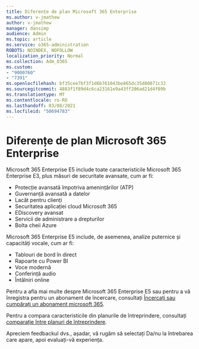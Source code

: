 ```yaml
---
title: Diferențe de plan Microsoft 365 Enterprise
ms.author: v-jmathew
author: v-jmathew
manager: dansimp
audience: Admin
ms.topic: article
ms.service: o365-administration
ROBOTS: NOINDEX, NOFOLLOW
localization_priority: Normal
ms.collection: Adm_O365
ms.custom:
- "9000760"
- "7391"
ms.openlocfilehash: bf35cee7bf3f1d6b761043be865dc35d80071c32
ms.sourcegitcommit: 4883f1f89d4c6ca23161e9a43ff206ad21d4f09b
ms.translationtype: MT
ms.contentlocale: ro-RO
ms.lasthandoff: 03/08/2021
ms.locfileid: "50694783"
---
```

# <a name="microsoft-365-enterprise-plan-differences"></a>Diferențe de plan Microsoft 365 Enterprise

Microsoft 365 Enterprise E5 include toate caracteristicile Microsoft 365 Enterprise E3, plus măsuri de securitate avansate, cum ar fi:

- Protecție avansată împotriva amenințărilor (ATP)
- Guvernanță avansată a datelor
- Lacăt pentru clienți
- Securitatea aplicației cloud Microsoft 365
- EDiscovery avansat
- Servicii de administrare a drepturilor
- Bolta cheii Azure

Microsoft 365 Enterprise E5 include, de asemenea, analize puternice și capacități vocale, cum ar fi:

- Tablouri de bord în direct
- Rapoarte cu Power BI
- Voce modernă
- Conferință audio
- Întâlniri online

Pentru a afla mai multe despre Microsoft 365 Enterprise E5 sau pentru a vă înregistra pentru un abonament de încercare, consultați [Încercați sau cumpărați un abonament microsoft 365](https://go.microsoft.com/fwlink/?linkid=2099673).

Pentru a compara caracteristicile din planurile de întreprindere, consultați [comparație între planuri de întreprindere](https://go.microsoft.com/fwlink/?linkid=2097200).

Apreciem feedbackul dvs., așadar, vă rugăm să selectați Da/nu la întrebarea care apare, apoi evaluați-vă experiența.
